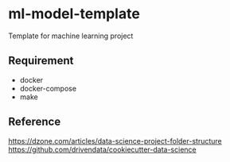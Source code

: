 # ml-model-template
Template for machine learning project

## Requirement
- docker
- docker-compose
- make

## Reference
https://dzone.com/articles/data-science-project-folder-structure
https://github.com/drivendata/cookiecutter-data-science
